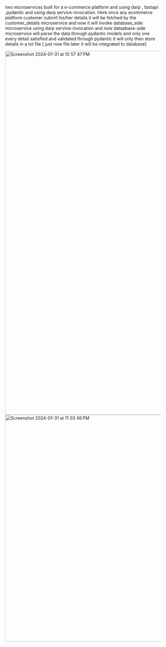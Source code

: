 two microservices built for a e-commerce platform and using darp , fastapi ,pydantic and using darp service-invocation. Here once any ecommerce platform customer submit his/her details it  will be fetched by the customer_details microservice and now it will invoke database_side microservice using darp service-invocation and now dataabase-side microservice will parse the data through pydantic models and only one every detail satisfied and validated through pydantic it will only then store details in a txt file [ just now file later it will be integrated to database]



<img width="1175" alt="Screenshot 2024-01-31 at 10 57 47 PM" src="https://github.com/Aditya-Kumar-Code/newmain/assets/87271653/2f971bd8-8b6a-4f6f-96ae-fc7837165a3b">

<img width="733" alt="Screenshot 2024-01-31 at 11 03 46 PM" src="https://github.com/Aditya-Kumar-Code/newmain/assets/87271653/0345b9fa-bf4c-43b0-8673-fbfaabba6c72">

